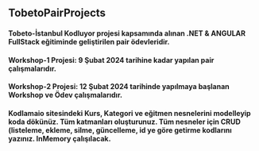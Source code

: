 ## TobetoPairProjects
#### Tobeto-İstanbul Kodluyor projesi kapsamında alınan .NET & ANGULAR FullStack eğitiminde geliştirilen pair ödevleridir. 

#### Workshop-1 Projesi: 9 Şubat 2024 tarihine kadar yapılan pair çalışmalarıdır.
#### Workshop-2 Projesi: 12 Şubat 2024 tarihinde yapılmaya başlanan Workshop ve Ödev çalışmalarıdır.
#### Kodlamaio sitesindeki Kurs, Kategori ve eğitmen nesnelerini modelleyip koda dökünüz. Tüm katmanları oluşturunuz. Tüm nesneler için CRUD (listeleme, ekleme, silme, güncelleme, id ye göre getirme kodlarını yazınız. InMemory çalışılacak.
